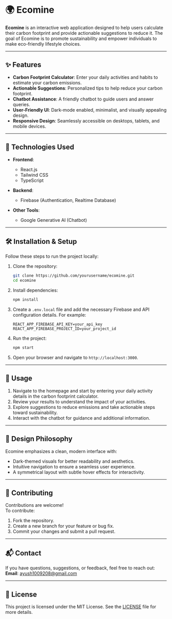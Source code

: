 # 🌍 Ecomine

**Ecomine** is an interactive web application designed to help users calculate their carbon footprint and provide actionable suggestions to reduce it. The goal of Ecomine is to promote sustainability and empower individuals to make eco-friendly lifestyle choices.

---

## ✨ Features

- **Carbon Footprint Calculator**: Enter your daily activities and habits to estimate your carbon emissions.
- **Actionable Suggestions**: Personalized tips to help reduce your carbon footprint.
- **Chatbot Assistance**: A friendly chatbot to guide users and answer queries.
- **User-Friendly UI**: Dark-mode enabled, minimalist, and visually appealing design.
- **Responsive Design**: Seamlessly accessible on desktops, tablets, and mobile devices.

---

## 🚀 Technologies Used

- **Frontend**:  
  - React.js  
  - Tailwind CSS  
  - TypeScript  

- **Backend**:  
  - Firebase (Authentication, Realtime Database)  

- **Other Tools**:  
  - Google Generative AI (Chatbot)  

---

## 🛠️ Installation & Setup

Follow these steps to run the project locally:

1. Clone the repository:  
   ```bash
   git clone https://github.com/yourusername/ecomine.git
   cd ecomine
   ```

2. Install dependencies:  
   ```bash
   npm install
   ```

3. Create a `.env.local` file and add the necessary Firebase and API configuration details. For example:  
   ```plaintext
   REACT_APP_FIREBASE_API_KEY=your_api_key
   REACT_APP_FIREBASE_PROJECT_ID=your_project_id
   ```

4. Run the project:  
   ```bash
   npm start
   ```

5. Open your browser and navigate to `http://localhost:3000`.

---

## 📙 Usage

1. Navigate to the homepage and start by entering your daily activity details in the carbon footprint calculator.
2. Review your results to understand the impact of your activities.
3. Explore suggestions to reduce emissions and take actionable steps toward sustainability.
4. Interact with the chatbot for guidance and additional information.

---

## 🎨 Design Philosophy

Ecomine emphasizes a clean, modern interface with:  
- Dark-themed visuals for better readability and aesthetics.  
- Intuitive navigation to ensure a seamless user experience.  
- A symmetrical layout with subtle hover effects for interactivity.  

---

## 🤝 Contributing

Contributions are welcome!  
To contribute:  
1. Fork the repository.  
2. Create a new branch for your feature or bug fix.  
3. Commit your changes and submit a pull request.  

---

## 📬 Contact

If you have questions, suggestions, or feedback, feel free to reach out:  
**Email**: ayush1009208@gmail.com  

---

## 📝 License

This project is licensed under the MIT License. See the [LICENSE](LICENSE) file for more details.
